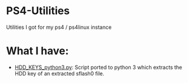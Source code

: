 # PS4-Utilities
Utilities I got for my ps4 / ps4linux instance

# What I have:
- [HDD_KEYS_python3.py](https://link.com): Script ported to python 3 which extracts the HDD key of an extracted sflash0 file.
